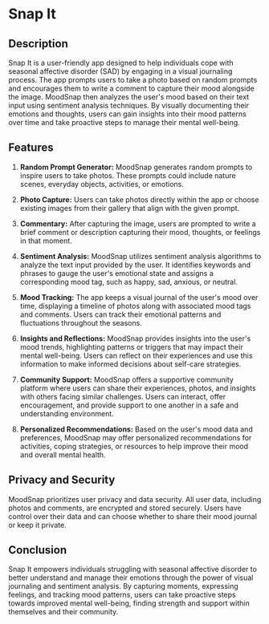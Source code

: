 # Snap It

## Description

Snap It is a user-friendly app designed to help individuals cope with seasonal affective disorder (SAD) by engaging in a visual journaling process. The app prompts users to take a photo based on random prompts and encourages them to write a comment to capture their mood alongside the image. MoodSnap then analyzes the user's mood based on their text input using sentiment analysis techniques. By visually documenting their emotions and thoughts, users can gain insights into their mood patterns over time and take proactive steps to manage their mental well-being.

## Features

1. **Random Prompt Generator:** MoodSnap generates random prompts to inspire users to take photos. These prompts could include nature scenes, everyday objects, activities, or emotions.

2. **Photo Capture:** Users can take photos directly within the app or choose existing images from their gallery that align with the given prompt.

3. **Commentary:** After capturing the image, users are prompted to write a brief comment or description capturing their mood, thoughts, or feelings in that moment.

4. **Sentiment Analysis:** MoodSnap utilizes sentiment analysis algorithms to analyze the text input provided by the user. It identifies keywords and phrases to gauge the user's emotional state and assigns a corresponding mood tag, such as happy, sad, anxious, or neutral.

5. **Mood Tracking:** The app keeps a visual journal of the user's mood over time, displaying a timeline of photos along with associated mood tags and comments. Users can track their emotional patterns and fluctuations throughout the seasons.

6. **Insights and Reflections:** MoodSnap provides insights into the user's mood trends, highlighting patterns or triggers that may impact their mental well-being. Users can reflect on their experiences and use this information to make informed decisions about self-care strategies.

7. **Community Support:** MoodSnap offers a supportive community platform where users can share their experiences, photos, and insights with others facing similar challenges. Users can interact, offer encouragement, and provide support to one another in a safe and understanding environment.

8. **Personalized Recommendations:** Based on the user's mood data and preferences, MoodSnap may offer personalized recommendations for activities, coping strategies, or resources to help improve their mood and overall mental health.

## Privacy and Security

MoodSnap prioritizes user privacy and data security. All user data, including photos and comments, are encrypted and stored securely. Users have control over their data and can choose whether to share their mood journal or keep it private.

## Conclusion

Snap It empowers individuals struggling with seasonal affective disorder to better understand and manage their emotions through the power of visual journaling and sentiment analysis. By capturing moments, expressing feelings, and tracking mood patterns, users can take proactive steps towards improved mental well-being, finding strength and support within themselves and their community.
